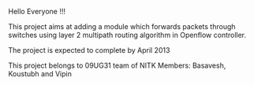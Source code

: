 Hello Everyone !!!

This project aims at adding a module which forwards packets through switches using layer 2 multipath routing algorithm in Openflow controller.

The project is expected to complete by April 2013

This project belongs to 09UG31 team of NITK
Members: Basavesh, Koustubh and Vipin
